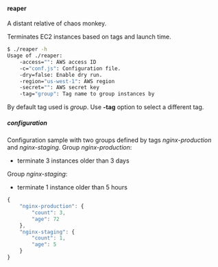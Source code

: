 #### reaper

A distant relative of chaos monkey.

Terminates EC2 instances based on tags and launch time.

```sh
$ ./reaper -h
Usage of ./reaper:
    -access="": AWS access ID
    -c="conf.js": Configuration file.
    -dry=false: Enable dry run.
    -region="us-west-1": AWS region
    -secret="": AWS secret key
    -tag="group": Tag name to group instances by
```

By default tag used is *group*. Use **-tag** option to select a different tag.

##### configuration

Configuration sample with two groups defined by tags *nginx-production* and *nginx-staging*.
Group *nginx-production*:

- terminate 3 instances older than 3 days


Group *nginx-staging*:

- terminate 1 instance older than 5 hours

```javascript
{
    "nginx-production": {
        "count": 3,
        "age": 72
    },
    "nginx-staging": {
        "count": 1,
        "age": 5
    }
}
```
